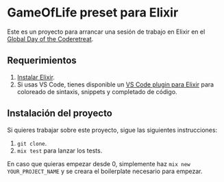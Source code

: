 # GameOfLife preset para Elixir

Este es un proyecto para arrancar una sesión de trabajo en Elixir en el [Global Day of the Coderetreat](https://www.coderetreat.org/).

## Requerimientos

1. [Instalar Elixir](https://elixir-lang.org/getting-started/introduction.html#installation).
2. Si usas VS Code, tienes disponible un [VS Code plugin para Elixir](https://marketplace.visualstudio.com/items?itemName=mjmcloug.vscode-elixir) para coloreado de sintaxis, snippets y completado de código.

## Instalación del proyecto

Si quieres trabajar sobre este proyecto, sigue las siguientes instrucciones:

1. `git clone`.
2. `mix test` para lanzar los tests.

En caso que quieras empezar desde 0, simplemente haz `mix new YOUR_PROJECT_NAME` y se creara el boilerplate necesario para empezar.


